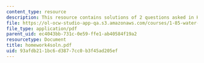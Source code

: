 ```yaml
---
content_type: resource
description: This resource contains solutions of 2 questions asked in Homework 4.
file: https://ol-ocw-studio-app-qa.s3.amazonaws.com/courses/1-85-water-and-wastewater-treatment-engineering-spring-2006/93afdb211bc6d3877cc0b3f45ad205ef_homework4soln.pdf
file_type: application/pdf
parent_uid: ec4043bb-731c-0e59-ffe1-ab40584f19a2
resourcetype: Document
title: homework4soln.pdf
uid: 93afdb21-1bc6-d387-7cc0-b3f45ad205ef
---
```

